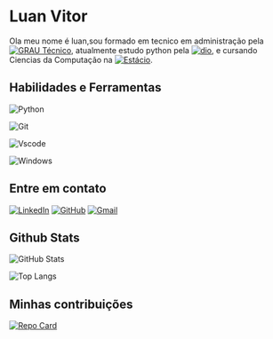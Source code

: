 # Luan Vitor
Ola meu nome é luan,sou formado em tecnico em administração pela [![GRAU Técnico](https://img.shields.io/badge/GRAU_Técnico-green)](https://www.grautecnico.com.br), atualmente estudo python pela [![dio](https://img.shields.io/badge/dio-white)](https://www.dio.me), e cursando Ciencias da Computação na [![Estácio](https://img.shields.io/badge/Estácio-blue)](https://estacio.br). 

## Habilidades e Ferramentas
![Python](https://img.shields.io/badge/python-3670A0?style=for-the-badge&logo=python&logoColor=ffdd54)

![Git](https://img.shields.io/badge/GIT-E44C30?style=for-the-badge&logo=git&logoColor=white)

![Vscode](https://img.shields.io/badge/Vscode-007ACC?style=for-the-badge&logo=visual-studio-code&logoColor=white)

![Windows](https://img.shields.io/badge/Windows-000?style=for-the-badge&logo=windows&logoColor=2CA5E0)

## Entre em contato
[![LinkedIn](https://img.shields.io/badge/LinkedIn-0077B5?style=for-the-badge&logo=linkedin&logoColor=white)](https://www.linkedin.com/in/Luan-Vitor-333386236/)
[![GitHub](https://img.shields.io/badge/GitHub-100000?style=for-the-badge&logo=github&logoColor=white)](https://github.com/LuanVitor0)
[![Gmail](https://img.shields.io/badge/Gmail-333333?style=for-the-badge&logo=gmail&logoColor=red)](mailto:iv6335994@gmail.com)

## Github Stats
![GitHub Stats](https://github-readme-stats.vercel.app/api?username=LuanVitor0&theme=transparent&bg_color=000&border_color=30A3DC&show_icons=true&icon_color=30A3DC&title_color=E94D5F&text_color=FFF)

![Top Langs](https://github-readme-stats.vercel.app/api/top-langs/?username=LuanVitor0&bg_color=000&border_color=30A3DC&title_color=E94D5F&text_color=FFF)



## Minhas contribuições
[![Repo Card](https://github-readme-stats.vercel.app/api/pin/?username=LuanVitor0&repo=dio-lab-open-source&bg_color=000&border_color=30A3DC&show_icons=true&icon_color=30A3DC&title_color=E94D5F&text_color=FFF)](https://github.com/LuanVitor0/dio-lab-open-source)
